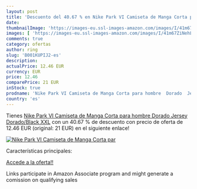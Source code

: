```yaml
---
layout: post
title: 'Descuento del 40.67 % en Nike Park VI Camiseta de Manga Corta par'
date: 
thumbnailImage: 'https://images-eu.ssl-images-amazon.com/images/I/41m67ZiNehL._SL200_.jpg'
images: [ 'https://images-eu.ssl-images-amazon.com/images/I/41m67ZiNehL._SL200_.jpg' ]
comments: true
category: ofertas
author: ring
slug: 'B001KUPIJ2-es'
description:
actualPrice: 12.46 EUR
currency: EUR
price: 12.46
comparePrice: 21 EUR
inStock: true
prodname: 'Nike Park VI Camiseta de Manga Corta para hombre  Dorado  Jersey Dorado/Black   XXL'
country: 'es'
---
```


Tienes [Nike Park VI Camiseta de Manga Corta para hombre  Dorado  Jersey Dorado/Black   XXL](https://www.amazon.es/dp/B001KUPIJ2/?tag=tolees-21) con un 40.67 % de descuento con precio de oferta de 12.46 EUR (original: 21 EUR) en el siguiente enlace!

[![Nike Park VI Camiseta de Manga Corta par](https://images-eu.ssl-images-amazon.com/images/I/41m67ZiNehL._SL200_.jpg)](https://www.amazon.es/dp/B001KUPIJ2/?tag=tolees-21)

Características principales:


[Accede a la oferta!!](https://www.amazon.es/dp/B001KUPIJ2/?tag=tolees-21)

Links participate in Amazon Associate program and might generate a comission on qualifying sales


